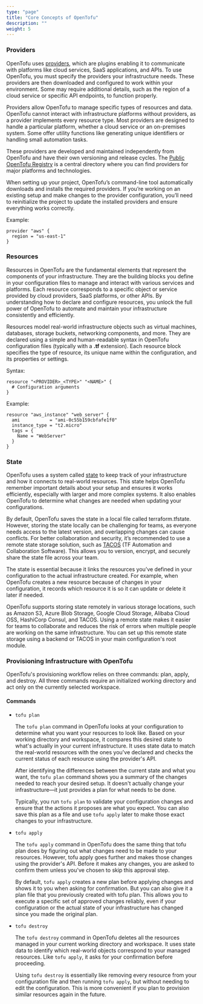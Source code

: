 ```yaml
---
type: "page"
title: "Core Concepts of OpenTofu"
description: ""
weight: 5
---
```


### Providers

OpenTofu uses [providers](https://opentofu.org/docs/language/providers/), which are plugins enabling it to communicate with platforms like cloud services, SaaS applications, and APIs. To use OpenTofu, you must specify the providers your infrastructure needs. These providers are then downloaded and configured to work within your environment. Some may require additional details, such as the region of a cloud service or specific API endpoints, to function properly.

Providers allow OpenTofu to manage specific types of resources and data. OpenTofu cannot interact with infrastructure platforms without providers, as a provider implements every resource type. Most providers are designed to handle a particular platform, whether a cloud service or an on-premises system. Some offer utility functions like generating unique identifiers or handling small automation tasks.

These providers are developed and maintained independently from OpenTofu and have their own versioning and release cycles. The [Public OpenTofu Registry](https://github.com/opentofu/registry/tree/main/providers) is a central directory where you can find providers for major platforms and technologies.

When setting up your project, OpenTofu’s command-line tool automatically downloads and installs the required providers. If you’re working on an existing setup and make changes to the provider configuration, you’ll need to reinitialize the project to update the installed providers and ensure everything works correctly.

Example:

```hcl
provider "aws" {
  region = "us-east-1"
}
```

### Resources
Resources in OpenTofu are the fundamental elements that represent the components of your infrastructure. They are the building blocks you define in your configuration files to manage and interact with various services and platforms. Each resource corresponds to a specific object or service provided by cloud providers, SaaS platforms, or other APIs. By understanding how to declare and configure resources, you unlock the full power of OpenTofu to automate and maintain your infrastructure consistently and efficiently.

Resources model real-world infrastructure objects such as virtual machines, databases, storage buckets, networking components, and more. They are declared using a simple and human-readable syntax in OpenTofu configuration files (typically with a **.tf** extension). Each resource block specifies the type of resource, its unique name within the configuration, and its properties or settings.

Syntax:

```hcl
resource "<PROVIDER>_<TYPE>" "<NAME>" {
  # Configuration arguments
}
```

Example:

```hcl
resource "aws_instance" "web_server" {
  ami           = "ami-0c55b159cbfafe1f0"
  instance_type = "t2.micro"
  tags = {
    Name = "WebServer"
  }
}
```

### State
OpenTofu uses a system called [state](https://opentofu.org/docs/language/state/) to keep track of your infrastructure and how it connects to real-world resources. This state helps OpenTofu remember important details about your setup and ensures it works efficiently, especially with larger and more complex systems. It also enables OpenTofu to determine what changes are needed when updating your configurations.

By default, OpenTofu saves the state in a local file called terraform.tfstate. However, storing the state locally can be challenging for teams, as everyone needs access to the latest version, and overlapping changes can cause conflicts. For better collaboration and security, it’s recommended to use a remote state storage solution, such as [TACOS](https://opentofu.org/docs/intro/tacos/) (TF Automation and Collaboration Software). This allows you to version, encrypt, and securely share the state file across your team.

The state is essential because it links the resources you’ve defined in your configuration to the actual infrastructure created. For example, when OpenTofu creates a new resource because of changes in your configuration, it records which resource it is so it can update or delete it later if needed.

OpenTofu supports storing state remotely in various storage locations, such as Amazon S3, Azure Blob Storage, Google Cloud Storage, Alibaba Cloud OSS, HashiCorp Consul, and TACOS. Using a remote state makes it easier for teams to collaborate and reduces the risk of errors when multiple people are working on the same infrastructure. You can set up this remote state storage using a backend or TACOS in your main configuration's root module.

### Provisioning Infrastructure with OpenTofu
OpenTofu's provisioning workflow relies on three commands: plan, apply, and destroy. All three commands require an initialized working directory and act only on the currently selected workspace.

#### Commands

- `tofu plan`

    The `tofu plan` command in OpenTofu looks at your configuration to determine what you want your resources to look like. Based on your working directory and workspace, it compares this desired state to what's actually in your current infrastructure. It uses state data to match the real-world resources with the ones you've declared and checks the current status of each resource using the provider's API.

    After identifying the differences between the current state and what you want, the `tofu plan` command shows you a summary of the changes needed to reach your desired setup. It doesn't actually change your infrastructure—it just provides a plan for what needs to be done.

    Typically, you run `tofu plan` to validate your configuration changes and ensure that the actions it proposes are what you expect. You can also save this plan as a file and use `tofu apply` later to make those exact changes to your infrastructure.

- `tofu apply`
    
    The `tofu apply` command in OpenTofu does the same thing that tofu plan does by figuring out what changes need to be made to your resources. However, tofu apply goes further and makes those changes using the provider's API. Before it makes any changes, you are asked to confirm them unless you've chosen to skip this approval step.

    By default, `tofu apply` creates a new plan before applying changes and shows it to you when asking for confirmation. But you can also give it a plan file that you previously created with tofu plan. This allows you to execute a specific set of approved changes reliably, even if your configuration or the actual state of your infrastructure has changed since you made the original plan.

- `tofu destroy`

    The `tofu destroy` command in OpenTofu deletes all the resources managed in your current working directory and workspace. It uses state data to identify which real-world objects correspond to your managed resources. Like `tofu apply`, it asks for your confirmation before proceeding.

    Using `tofu destroy` is essentially like removing every resource from your configuration file and then running `tofu apply`, but without needing to edit the configuration. This is more convenient if you plan to provision similar resources again in the future.
